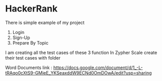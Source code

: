 # HackerRank

There is simple example of my project

1. Login
2. Sign-Up
3. Prepare By Topic

I am creating all the test cases of these 3 function
In Zypher Scale create their test cases with folder


Word Documents link : https://docs.google.com/document/d/1_-L-tRAqo0cXtS9-GMieE_YKSeaxddW9ECNd0OmDOwA/edit?usp=sharing